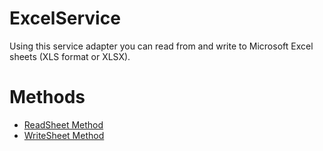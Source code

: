# ExcelService

Using this service adapter you can read from and write to Microsoft Excel sheets (XLS format or XLSX).

# Methods

-   [ReadSheet Method](/t/ReadSheet-Method)
-   [WriteSheet Method](/t/WriteSheet-Method)
